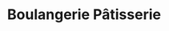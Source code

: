 ---
title: "Boulangerie Pâtisserie"
url: /chalons-en-champagne/boulangerie-patisserie-avenue-des-allies/
shop: Bäckerei
---